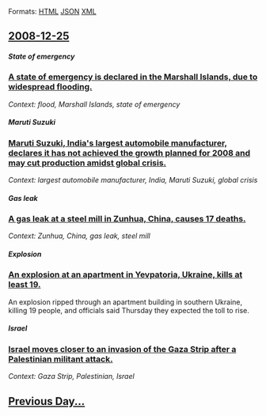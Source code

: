 
Formats: [HTML](2008/12/25/index.html)  [JSON](2008/12/25/index.json)  [XML](2008/12/25/index.xml)  

## [2008-12-25](/news/2008/12/25/index.md)

##### State of emergency
### [ A state of emergency is declared in the Marshall Islands, due to widespread flooding. ](/news/2008/12/25/a-state-of-emergency-is-declared-in-the-marshall-islands-due-to-widespread-flooding.md)
_Context: flood, Marshall Islands, state of emergency_

##### Maruti Suzuki
### [ Maruti Suzuki, India's largest automobile manufacturer, declares it has not achieved the growth planned for 2008 and may cut production amidst global crisis. ](/news/2008/12/25/maruti-suzuki-india-s-largest-automobile-manufacturer-declares-it-has-not-achieved-the-growth-planned-for-2008-and-may-cut-production-ami.md)
_Context: largest automobile manufacturer, India, Maruti Suzuki, global crisis_

##### Gas leak
### [ A gas leak at a steel mill in Zunhua, China, causes 17 deaths. ](/news/2008/12/25/a-gas-leak-at-a-steel-mill-in-zunhua-china-causes-17-deaths.md)
_Context: Zunhua, China, gas leak, steel mill_

##### Explosion
### [ An explosion at an apartment in Yevpatoria, Ukraine, kills at least 19. ](/news/2008/12/25/an-explosion-at-an-apartment-in-yevpatoria-ukraine-kills-at-least-19.md)
An explosion ripped through an apartment building in southern Ukraine, killing 19 people, and officials said Thursday they expected the toll to rise.

##### Israel
### [ Israel moves closer to an invasion of the Gaza Strip after a Palestinian militant attack. ](/news/2008/12/25/israel-moves-closer-to-an-invasion-of-the-gaza-strip-after-a-palestinian-militant-attack.md)
_Context: Gaza Strip, Palestinian, Israel_

## [Previous Day...](/news/2008/12/24/index.md)

